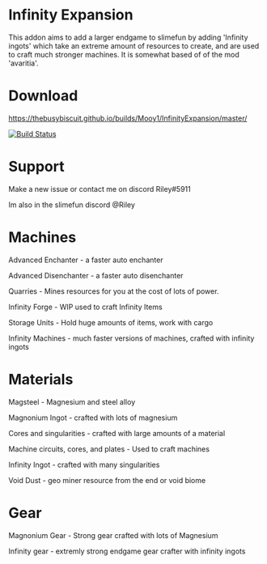 # Infinity Expansion
This addon aims to add a larger endgame to slimefun by adding 'Infinity ingots' which take an extreme amount of resources to create, and are used to craft much stronger machines. It is somewhat based of of the mod 'avaritia'.

# Download
https://thebusybiscuit.github.io/builds/Mooy1/InfinityExpansion/master/

[![Build Status](https://thebusybiscuit.github.io/builds/Mooy1/InfinityExpansion/master/badge.svg)](https://thebusybiscuit.github.io/builds/Mooy1/InfinityExpansion/master)

# Support
Make a new issue or contact me on discord Riley#5911 

Im also in the slimefun discord @Riley

# Machines
Advanced Enchanter - a faster auto enchanter

Advanced Disenchanter - a faster auto disenchanter

Quarries - Mines resources for you at the cost of lots of power.

Infinity Forge - WIP used to craft Infinity Items

Storage Units - Hold huge amounts of items, work with cargo

Infinity Machines - much faster versions of machines, crafted with infinity ingots

# Materials

Magsteel - Magnesium and steel alloy

Magnonium Ingot - crafted with lots of magnesium

Cores and singularities - crafted with large amounts of a material

Machine circuits, cores, and plates - Used to craft machines

Infinity Ingot - crafted with many singularities

Void Dust - geo miner resource from the end or void biome

# Gear

Magnonium Gear - Strong gear crafted with lots of Magnesium

Infinity gear - extremly strong endgame gear crafter with infinity ingots
